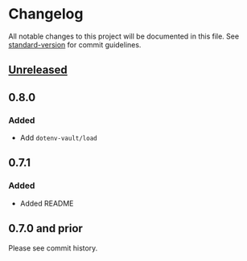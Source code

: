 # Changelog

All notable changes to this project will be documented in this file. See [standard-version](https://github.com/conventional-changelog/standard-version) for commit guidelines.

## [Unreleased](https://github.com/dotenv-org/dotenv-vault-ruby/compare/v0.8.0...master)

## 0.8.0

### Added

- Add `dotenv-vault/load`

## 0.7.1

### Added

- Added README

## 0.7.0 and prior

Please see commit history.
